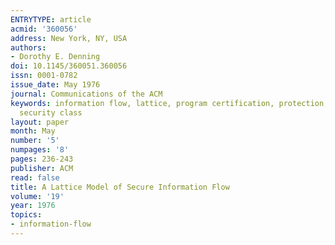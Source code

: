 ```yaml
---
ENTRYTYPE: article
acmid: '360056'
address: New York, NY, USA
authors:
- Dorothy E. Denning
doi: 10.1145/360051.360056
issn: 0001-0782
issue_date: May 1976
journal: Communications of the ACM
keywords: information flow, lattice, program certification, protection, security,
  security class
layout: paper
month: May
number: '5'
numpages: '8'
pages: 236-243
publisher: ACM
read: false
title: A Lattice Model of Secure Information Flow
volume: '19'
year: 1976
topics:
- information-flow
---
```

